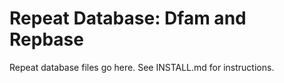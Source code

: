 # Repeat Database: Dfam and Repbase
Repeat database files go here. See INSTALL.md for instructions.
